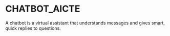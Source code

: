 # CHATBOT_AICTE
A chatbot is a virtual assistant that understands messages and gives smart, quick replies to questions.
